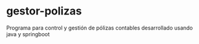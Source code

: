 # gestor-polizas
Programa para control y gestión de pólizas contables desarrollado usando java y springboot
